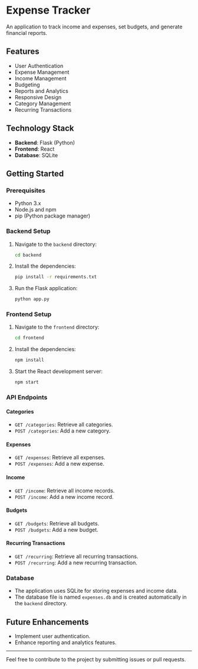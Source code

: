 # Expense Tracker

An application to track income and expenses, set budgets, and generate financial reports.

## Features
- User Authentication
- Expense Management
- Income Management
- Budgeting
- Reports and Analytics
- Responsive Design
- Category Management
- Recurring Transactions

## Technology Stack
- **Backend**: Flask (Python)
- **Frontend**: React
- **Database**: SQLite

## Getting Started

### Prerequisites
- Python 3.x
- Node.js and npm
- pip (Python package manager)

### Backend Setup
1. Navigate to the `backend` directory:
   ```bash
   cd backend
   ```
2. Install the dependencies:
   ```bash
   pip install -r requirements.txt
   ```
3. Run the Flask application:
   ```bash
   python app.py
   ```

### Frontend Setup
1. Navigate to the `frontend` directory:
   ```bash
   cd frontend
   ```
2. Install the dependencies:
   ```bash
   npm install
   ```
3. Start the React development server:
   ```bash
   npm start
   ```

### API Endpoints

#### Categories
- `GET /categories`: Retrieve all categories.
- `POST /categories`: Add a new category.

#### Expenses
- `GET /expenses`: Retrieve all expenses.
- `POST /expenses`: Add a new expense.

#### Income
- `GET /income`: Retrieve all income records.
- `POST /income`: Add a new income record.

#### Budgets
- `GET /budgets`: Retrieve all budgets.
- `POST /budgets`: Add a new budget.

#### Recurring Transactions
- `GET /recurring`: Retrieve all recurring transactions.
- `POST /recurring`: Add a new recurring transaction.

### Database
- The application uses SQLite for storing expenses and income data.
- The database file is named `expenses.db` and is created automatically in the `backend` directory.

## Future Enhancements
- Implement user authentication.
- Enhance reporting and analytics features.

---

Feel free to contribute to the project by submitting issues or pull requests.